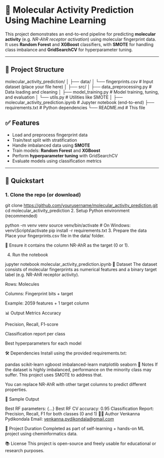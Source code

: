 # 🧬 Molecular Activity Prediction Using Machine Learning

This project demonstrates an end-to-end pipeline for predicting **molecular activity** (e.g. *NR-AhR receptor activation*) using molecular fingerprint data. It uses **Random Forest** and **XGBoost** classifiers, with **SMOTE** for handling class imbalance and **GridSearchCV** for hyperparameter tuning.

---

## 📁 Project Structure

molecular_activity_prediction/
│
├── data/
│ └── fingerprints.csv # Input dataset (place your file here)
│
├── src/
│ ├── data_preprocessing.py # Data loading and cleaning
│ ├── model_training.py # Model training, tuning, and evaluation
│ └── utils.py # Utilities like SMOTE
│
├── molecular_activity_prediction.ipynb # Jupyter notebook (end-to-end)
├── requirements.txt # Python dependencies
└── README.md # This file


## ✅ Features

- Load and preprocess fingerprint data
- Train/test split with stratification
- Handle imbalanced data using **SMOTE**
- Train models: **Random Forest** and **XGBoost**
- Perform **hyperparameter tuning** with GridSearchCV
- Evaluate models using classification metrics

---

## 🚀 Quickstart

### 1. Clone the repo (or download)


git clone https://github.com/yourusername/molecular_activity_prediction.git
cd molecular_activity_prediction
2. Setup Python environment (recommended)

python -m venv venv
source venv/bin/activate         # On Windows: venv\Scripts\activate
pip install -r requirements.txt
3. Prepare the data
Place your fingerprints.csv file in the data/ folder.

📌 Ensure it contains the column NR-AhR as the target (0 or 1).

4. Run the notebook

jupyter notebook molecular_activity_prediction.ipynb
🧪 Dataset
The dataset consists of molecular fingerprints as numerical features and a binary target label (e.g. NR-AhR receptor activity).

Rows: Molecules

Columns: Fingerprint bits + target

Example: 2059 features + 1 target column

📊 Output Metrics
Accuracy

Precision, Recall, F1-score

Classification report per class

Best hyperparameters for each model

🛠 Dependencies
Install using the provided requirements.txt:


pandas
scikit-learn
xgboost
imbalanced-learn
matplotlib
seaborn
📌 Notes
If the dataset is highly imbalanced, performance on the minority class may suffer. This project uses SMOTE to address that.

You can replace NR-AhR with other target columns to predict different properties.

📁 Sample Output

Best RF parameters: {...}
Best RF CV accuracy: 0.95
Classification Report:
    Precision, Recall, F1 for both classes (0 and 1)
👨‍💻 Author
Venkanna Pydikondala
Email: venkanna.pydikondala@gmail.com

📅 Project Duration
Completed as part of self-learning + hands-on ML project using cheminformatics data.

📚 License
This project is open-source and freely usable for educational or research purposes.